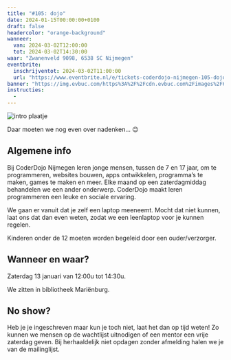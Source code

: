 ```yaml
---
title: "#105: dojo"
date: 2024-01-15T00:00:00+0100
draft: false
headercolor: "orange-background"
wanneer: 
  van: 2024-03-02T12:00:00
  tot: 2024-03-02T14:30:00
waar: "Zwanenveld 9098, 6538 SC Nijmegen"
eventbrite:
  inschrijventot: 2024-03-02T11:00:00
  url: "https://www.eventbrite.nl/e/tickets-coderdojo-nijmegen-105-dojo-798190428057"
banner: "https://img.evbuc.com/https%3A%2F%2Fcdn.evbuc.com%2Fimages%2F674573989%2F187233351803%2F1%2Foriginal.20231003-180237?h=200&w=450&auto=format%2Ccompress&q=75&sharp=10&rect=0%2C199%2C480%2C240&s=126854f62590e7a04075a014d98763d8"
instructies:
  - 
---
```


![intro plaatje](https://img.evbuc.com/https%3A%2F%2Fcdn.evbuc.com%2Fimages%2F674573989%2F187233351803%2F1%2Foriginal.20231003-180237?h=200&w=450&auto=format%2Ccompress&q=75&sharp=10&rect=0%2C199%2C480%2C240&s=126854f62590e7a04075a014d98763d8)



Daar moeten we nog even over nadenken... 😉

<!--more-->


## Algemene info

Bij CoderDojo Nijmegen leren jonge mensen, tussen de 7 en 17 jaar, om te programmeren, websites bouwen, apps ontwikkelen, programma’s te maken, games te maken en meer. Elke maand op een zaterdagmiddag behandelen we een ander onderwerp. CoderDojo maakt leren programmeren een leuke en sociale ervaring.

We gaan er vanuit dat je zelf een laptop meeneemt. Mocht dat niet kunnen, laat ons dat dan even weten, zodat we een leenlaptop voor je kunnen regelen.

Kinderen onder de 12 moeten worden begeleid door een ouder/verzorger.
## Wanneer en waar?

Zaterdag 13 januari van 12:00u tot 14:30u.

We zitten in bibliotheek Mariënburg.
## No show?

Heb je je ingeschreven maar kun je toch niet, laat het dan op tijd weten! Zo kunnen we mensen op de wachtlijst uitnodigen of een mentor een vrije zaterdag geven. Bij herhaaldelijk niet opdagen zonder afmelding halen we je van de mailinglijst.